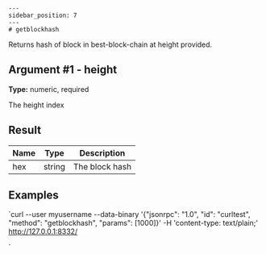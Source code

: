 
    ---
    sidebar_position: 7
    ---
    # getblockhash

Returns hash of block in best-block-chain at height provided.

## Argument #1 - height

**Type:** numeric, required

The height index

## Result

| Name | Type   | Description    |
| ---- | ------ | -------------- |
| hex  | string | The block hash |

## Examples

`curl --user myusername --data-binary '{"jsonrpc": "1.0", "id": "curltest", "method": "getblockhash", "params": [1000]}' -H 'content-type: text/plain;' http://127.0.0.1:8332/

`